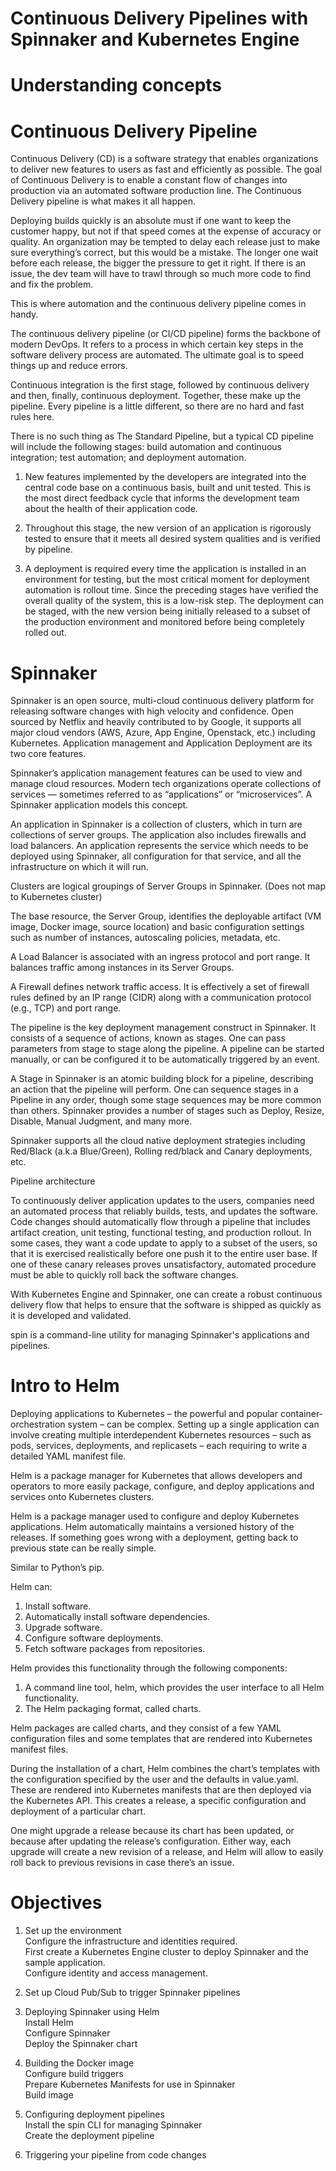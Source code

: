 # Continuous Delivery Pipelines with Spinnaker and Kubernetes Engine

# Understanding concepts

# Continuous Delivery Pipeline

Continuous Delivery (CD) is a software strategy that enables organizations to deliver new features to users as fast and efficiently as possible. 
The goal of Continuous Delivery is to enable a constant flow of changes into production via an automated software production line. 
The Continuous Delivery pipeline is what makes it all happen.

Deploying builds quickly is an absolute must if one want to keep the customer happy, but not if that speed comes at the expense of accuracy or quality. 
An organization may be tempted to delay each release just to make sure everything’s correct, but this would be a mistake.
The longer one wait before each release, the bigger the pressure to get it right.
If there is an issue, the dev team will have to trawl through so much more code to find and fix the problem.

This is where automation and the continuous delivery pipeline comes in handy.

The continuous delivery pipeline (or CI/CD pipeline) forms the backbone of modern DevOps.
It refers to a process in which certain key steps in the software delivery process are automated. The ultimate goal is to speed things up and reduce errors.

Continuous integration is the first stage, followed by continuous delivery and then, finally, continuous deployment. Together, these make up the pipeline.
Every pipeline is a little different, so there are no hard and fast rules here. 

There is no such thing as The Standard Pipeline, 
but a typical CD pipeline will include the following stages: build automation and continuous integration; test automation; and deployment automation.

1. New features implemented by the developers are integrated into the central code base on a continuous basis, built and unit tested. 
   This is the most direct feedback cycle that informs the development team about the health of their application code.
   
2. Throughout this stage, the new version of an application is rigorously tested to ensure that it meets all desired system qualities and is verified by pipeline.
 
3. A deployment is required every time the application is installed in an environment for testing, but the most critical moment for deployment automation is rollout time.
   Since the preceding stages have verified the overall quality of the system, this is a low-risk step. The deployment can be staged,
   with the new version being initially released to a subset of the production environment and monitored before being completely rolled out. 
   
# Spinnaker
   
Spinnaker is an open source, multi-cloud continuous delivery platform for releasing software changes with high velocity and confidence.
Open sourced by Netflix and heavily contributed to by Google, it supports all major cloud vendors (AWS, Azure, App Engine, Openstack, etc.) including Kubernetes.
Application management and Application Deployment are its two core features.

Spinnaker’s application management features can be used to view and manage cloud resources.
Modern tech organizations operate collections of services — sometimes referred to as “applications” or “microservices”. 
A Spinnaker application models this concept.


An application in Spinnaker is a collection of clusters, which in turn are collections of server groups. 
The application also includes firewalls and load balancers. 
An application represents the service which needs to be deployed using Spinnaker, all configuration for that service, and all the infrastructure on which it will run.

Clusters are logical groupings of Server Groups in Spinnaker. (Does not map to Kubernetes cluster)

The base resource, the Server Group, identifies the deployable artifact (VM image, Docker image, source location) 
and basic configuration settings such as number of instances, autoscaling policies, metadata, etc.

A Load Balancer is associated with an ingress protocol and port range. It balances traffic among instances in its Server Groups.

A Firewall defines network traffic access. 
It is effectively a set of firewall rules defined by an IP range (CIDR) along with a communication protocol (e.g., TCP) and port range.

The pipeline is the key deployment management construct in Spinnaker. 
It consists of a sequence of actions, known as stages. One can pass parameters from stage to stage along the pipeline.
A pipeline can be started manually, or can be configured it to be automatically triggered by an event.

A Stage in Spinnaker is an atomic building block for a pipeline, describing an action that the pipeline will perform. 
One can sequence stages in a Pipeline in any order, though some stage sequences may be more common than others. 
Spinnaker provides a number of stages such as Deploy, Resize, Disable, Manual Judgment, and many more. 

Spinnaker supports all the cloud native deployment strategies including Red/Black (a.k.a Blue/Green), Rolling red/black and Canary deployments, etc.

Pipeline architecture

To continuously deliver application updates to the users, companies need an automated process that reliably builds, tests, and updates the software. 
Code changes should automatically flow through a pipeline that includes artifact creation, unit testing, functional testing, and production rollout. 
In some cases, they want a code update to apply to a subset of the users, so that it is exercised realistically before one push it to the entire user base. 
If one of these canary releases proves unsatisfactory, automated procedure must be able to quickly roll back the software changes.

With Kubernetes Engine and Spinnaker, 
one can create a robust continuous delivery flow that helps to ensure that the software is shipped as quickly as it is developed and validated. 

spin is a command-line utility for managing Spinnaker's applications and pipelines.

# Intro to Helm

Deploying applications to Kubernetes – the powerful and popular container-orchestration system – can be complex. 
Setting up a single application can involve creating multiple interdependent Kubernetes resources – such as pods, 
services, deployments, and replicasets – each requiring to write a detailed YAML manifest file.

Helm is a package manager for Kubernetes that allows developers and operators to more easily package, 
configure, and deploy applications and services onto Kubernetes clusters.

Helm is a package manager used to configure and deploy Kubernetes applications.
Helm automatically maintains a versioned history of the releases. If something goes wrong with a deployment, getting back to previous state can be really simple.

Similar to Python’s pip.

Helm can:

1. Install software.
2. Automatically install software dependencies.
3. Upgrade software.
4. Configure software deployments.
5. Fetch software packages from repositories.

Helm provides this functionality through the following components:

1. A command line tool, helm, which provides the user interface to all Helm functionality.
2. The Helm packaging format, called charts.

Helm packages are called charts, and they consist of a few YAML configuration files and some templates that are rendered into Kubernetes manifest files. 

During the installation of a chart, Helm combines the chart’s templates with the configuration specified by the user and the defaults in value.yaml. 
These are rendered into Kubernetes manifests that are then deployed via the Kubernetes API. 
This creates a release, a specific configuration and deployment of a particular chart.

One might upgrade a release because its chart has been updated, or because after updating the release’s configuration. 
Either way, each upgrade will create a new revision of a release, and Helm will allow to easily roll back to previous revisions in case there’s an issue.

# Objectives

1. Set up the environment                                                                                                                                       
   Configure the infrastructure and identities required.                                                                                                         
   First create a Kubernetes Engine cluster to deploy Spinnaker and the sample application.                                                                       
   Configure identity and access management.                                                                                                     
   
2. Set up Cloud Pub/Sub to trigger Spinnaker pipelines                                                                                   

3. Deploying Spinnaker using Helm                                                                                                       
   Install Helm                                                                                                                                     
   Configure Spinnaker                                                                                                            
   Deploy the Spinnaker chart                                                                                                    
   
4. Building the Docker image                                                                                                                               
   Configure build triggers                                                                                                                        
   Prepare Kubernetes Manifests for use in Spinnaker                                                                                                                       
   Build image                                                                                                  
   
5. Configuring deployment pipelines                                                                                                            
   Install the spin CLI for managing Spinnaker                                                                               
   Create the deployment pipeline                                                                                                 
   
6. Triggering your pipeline from code changes
  


   
